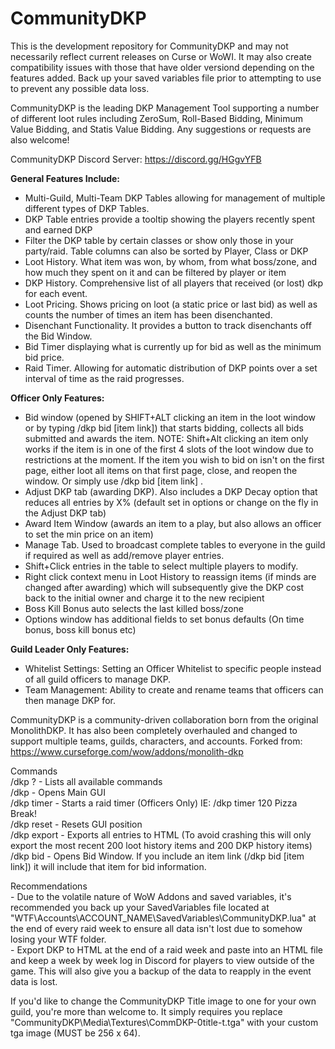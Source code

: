 # CommunityDKP

This is the development repository for CommunityDKP and may not necessarily reflect current releases on Curse or WoWI. It may also create compatibility issues with those that have older versiond depending on the features added. Back up your saved variables file prior to attempting to use to prevent any possible data loss.

CommunityDKP is the leading DKP Management Tool supporting a number of different loot rules including ZeroSum, Roll-Based Bidding, Minimum Value Bidding, and Statis Value Bidding. Any suggestions or requests are also welcome!  

CommunityDKP Discord Server: https://discord.gg/HGgvYFB
  
**General Features Include:**

   - Multi-Guild, Multi-Team DKP Tables allowing for management of multiple different types of DKP Tables.
   - DKP Table entries provide a tooltip showing the players recently spent and earned DKP  
   - Filter the DKP table by certain classes or show only those in your party/raid. Table columns can also be sorted by Player, Class or DKP
   - Loot History. What item was won, by whom, from what boss/zone, and how much they spent on it and can be filtered by player or item
   - DKP History. Comprehensive list of all players that received (or lost) dkp for each event.
   - Loot Pricing. Shows pricing on loot (a static price or last bid) as well as counts the number of times an item has been disenchanted.
   - Disenchant Functionality. It provides a button to track disenchants off the Bid Window.
   - Bid Timer displaying what is currently up for bid as well as the minimum bid price.
   - Raid Timer. Allowing for automatic distribution of DKP points over a set interval of time as the raid progresses.
 
**Officer Only Features:**
   - Bid window (opened by SHIFT+ALT clicking an item in the loot window or by typing /dkp bid [item link]) that starts bidding, collects all bids submitted and awards the item. NOTE: Shift+Alt clicking an item only works if the item is in one of the first 4 slots of the loot window due to restrictions at the moment. If the item you wish to bid on isn't on the first page, either loot all items on that first page, close, and reopen the window. Or simply use /dkp bid [item link] .
   - Adjust DKP tab (awarding DKP). Also includes a DKP Decay option that reduces all entries by X% (default set in options or change on the fly in the Adjust DKP tab)   
   - Award Item Window (awards an item to a play, but also allows an officer to set the min price on an item)
   - Manage Tab. Used to broadcast complete tables to everyone in the guild if required as well as add/remove player entries.  
   - Shift+Click entries in the table to select multiple players to modify.  
   - Right click context menu in Loot History to reassign items (if minds are changed after awarding) which will subsequently give the DKP cost back to the initial owner and charge it to the new recipient  
   - Boss Kill Bonus auto selects the last killed boss/zone  
   - Options window has additional fields to set bonus defaults (On time bonus, boss kill bonus etc)
 
**Guild Leader Only Features:**
   - Whitelist Settings: Setting an Officer Whitelist to specific people instead of all guild officers to manage DKP.
   - Team Management: Ability to create and rename teams that officers can then manage DKP for.
 
CommunityDKP is a community-driven collaboration born from the original MonolithDKP. It has also been completely overhauled and changed to support multiple teams, guilds, characters, and accounts. 
Forked from: https://www.curseforge.com/wow/addons/monolith-dkp
  
Commands  
	/dkp ?  	- Lists all available commands  
	/dkp 		- Opens Main GUI  
	/dkp timer	- Starts a raid timer (Officers Only) IE: /dkp timer 120 Pizza Break!  
	/dkp reset 	- Resets GUI position  
	/dkp export - Exports all entries to HTML (To avoid crashing this will only export the most recent 200 loot history items and 200 DKP history items)  
	/dkp bid 	- Opens Bid Window. If you include an item link (/dkp bid [item link]) it will include that item for bid information.  
  
Recommendations  
	- Due to the volatile nature of WoW Addons and saved variables, it's recommended you back up your SavedVariables file located at "WTF\Accounts\ACCOUNT_NAME\SavedVariables\CommunityDKP.lua" at the end of every raid week to ensure all data
	  isn't lost due to somehow losing your WTF folder.  
	- Export DKP to HTML at the end of a raid week and paste into an HTML file and keep a week by week log in Discord for players to view outside of the game. This will also give you a backup of the data to reapply in the event data is lost.  
  
If you'd like to change the CommunityDKP Title image to one for your own guild, you're more than welcome to. It simply requires you replace "CommunityDKP\Media\Textures\CommDKP-0title-t.tga" with your custom tga image (MUST be 256 x 64).
